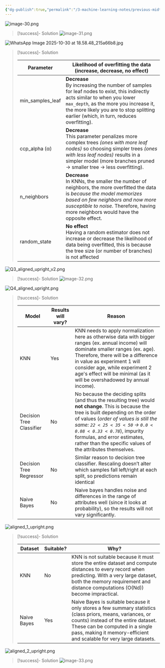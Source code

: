 ```yaml
---
{"dg-publish":true,"permalink":"/3-machine-learning-notes/previous-midterm/"}
---
```


![image-30.png](/img/user/3%20-%20Machine%20Learning%20Notes/img/image-30.png)


> [!success]- Solution
> ![image-31.png](/img/user/3%20-%20Machine%20Learning%20Notes/img/image-31.png)


![WhatsApp Image 2025-10-30 at 18.58.48_215a66b8.jpg](/img/user/3%20-%20Machine%20Learning%20Notes/img/WhatsApp%20Image%202025-10-30%20at%2018.58.48_215a66b8.jpg)

> [!success]- Solution
> 
> | Parameter        | Likelihood of overfitting the data (increase, decrease, no effect)                                                                                                                                                                                              |
> | ---------------- | --------------------------------------------------------------------------------------------------------------------------------------------------------------------------------------------------------------------------------------------------------------- |
> | min_samples_leaf | **Decrease** <br>By increasing the number of samples for leaf nodes to exist, this indirectly acts similar to when you lower `max_depth`, as the more you increase it, the more likely you are to stop splitting earlier (which, in turn, reduces overfitting). |
> | ccp_alpha (α)    | **Decrease**<br>This parameter penalizes more complex trees _(ones with more leaf nodes)_ so choosing simpler trees _(ones with less leaf nodes)_ results in a simpler model (more branches pruned → smaller tree → less overfitting).                          |
> | n_neighbors      | **Decrease**<br>In KNNs, the smaller the number of neighbors, the more overfitted the data is _because the model memorizes based on few neighbors and now more susceptible to noise_. Therefore, having more neighbors would have the opposite effect.          |
> | random_state     | **No effect**<br>Having a random estimator does not increase or decrease the likelihood of data being overfitted, this is because the tree size (or number of branches) is not affected                                                                         |
> 

![Q3_aligned_upright_v2.png](/img/user/3%20-%20Machine%20Learning%20Notes/img/Q3_aligned_upright_v2.png)

> [!success]- Solution
> ![image-32.png](/img/user/3%20-%20Machine%20Learning%20Notes/img/image-32.png)

![Q4_aligned_upright.png](/img/user/3%20-%20Machine%20Learning%20Notes/img/Q4_aligned_upright.png)

> [!success]- Solution
> 
> | Model                    | Results will vary? | Reason                                                                                                                                                                                                                                                                                                                                               |
> | ------------------------ | ------------------ | ---------------------------------------------------------------------------------------------------------------------------------------------------------------------------------------------------------------------------------------------------------------------------------------------------------------------------------------------------- |
> | KNN                      | Yes                | KNN needs to apply normalization here as otherwise data with bigger ranges (ex. annual income) will dominate smaller ranges (ex. age). Therefore, there will be a difference in value as experiment 1 will consider age, while experiment 2 age's effect will be minimal (as it will be overshadowed by annual income).                              |
> | Decision Tree Classifier | No                 | No because the deciding splits (and thus the resulting tree) would **not change**. This is because the tree is built depending on the order of values (_order of values is still the same: `22 < 25 < 35 < 50` → `0.0 < 0.08 < 0.33 < 0.78`_), impurity formulas, and error estimates, rather than the specific values of the attributes themselves. |
> | Decision Tree Regressor  | No                 | Similar reason to decision tree classifier. Rescaling doesn’t alter which samples fall left/right at each split, so predictions remain identical                                                                                                                                                                                                     |
> | Naive Bayes              | No                 | Naive bayes handles noise and differences in the range of attributes well (since it looks at probability), so the results will not vary significantly.                                                                                                                                                                                               |
> 

![aligned_1_upright.png](/img/user/3%20-%20Machine%20Learning%20Notes/img/aligned_1_upright.png)

> [!success]- Solution
> 
> | Dataset     | Suitable? | Why?                                                                                                                                                                                                                                                        |
> | ----------- | --------- | ----------------------------------------------------------------------------------------------------------------------------------------------------------------------------------------------------------------------------------------------------------- |
> | KNN         | No        | KNN is not suitable because it must store the entire dataset and compute distances to every record when predicting. With a very large dataset, both the memory requirement and distance computations (O(Nd)) become impractical.                            |
> | Naive Bayes | Yes       | Naive Bayes is suitable because it only stores a few summary statistics (class priors, means, variances, or counts) instead of the entire dataset. These can be computed in a single pass, making it memory-efficient and scalable for very large datasets. |
> 

![aligned_2_upright.png](/img/user/3%20-%20Machine%20Learning%20Notes/img/aligned_2_upright.png)

> [!success]- Solution
> ![image-33.png](/img/user/3%20-%20Machine%20Learning%20Notes/img/image-33.png)

